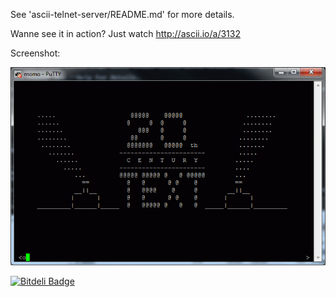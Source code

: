 See 'ascii-telnet-server/README.md' for more details.

Wanne see it in action? Just watch http://ascii.io/a/3132

Screenshot:

![Sample screenshot using famous Putty as Telnet client](/screenshots/sample_using_putty.png?raw=true)




[![Bitdeli Badge](https://d2weczhvl823v0.cloudfront.net/nitram509/ascii-telnet-server/trend.png)](https://bitdeli.com/free "Bitdeli Badge")

